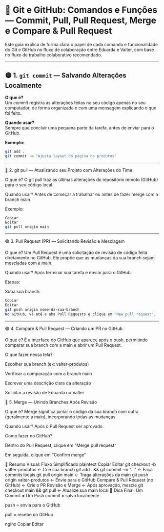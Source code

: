 # 📘 Git e GitHub: Comandos e Funções — Commit, Pull, Pull Request, Merge e Compare & Pull Request

Este guia explica de forma clara o papel de cada comando e funcionalidade do Git e GitHub no fluxo de colaboração entre Eduarda e Valter, com base no fluxo de trabalho colaborativo recomendado.

---

## 🟡 1. `git commit` — Salvando Alterações Localmente

**O que é?**  
Um *commit* registra as alterações feitas no seu código apenas no seu computador, de forma organizada e com uma mensagem explicando o que foi feito.

**Quando usar?**  
Sempre que concluir uma pequena parte da tarefa, antes de enviar para o GitHub.

**Exemplo:**

```bash
git add .
git commit -m "Ajusta layout da página de produtos"
```

---

🔵 2. git pull — Atualizando seu Projeto com Alterações do Time

O que é?
O git pull traz as últimas alterações do repositório remoto (GitHub) para o seu código local.

Quando usar?
Antes de começar a trabalhar ou antes de fazer merge com a branch main.

Exemplo:

```bash
Copiar
Editar
git pull origin main
```

---

🟢 3. Pull Request (PR) — Solicitando Revisão e Mesclagem

O que é?
Um Pull Request é uma solicitação de revisão de código feita diretamente no GitHub. Ele propõe que as mudanças da sua branch sejam mescladas com a main.

Quando usar?
Após terminar sua tarefa e enviar para o GitHub.

Etapas:

Suba sua branch:

```bash
Copiar
Editar
git push origin nome-da-sua-branch
No GitHub, vá até a aba Pull Requests e clique em "New pull request".
```

---

🟣 4. Compare & Pull Request — Criando um PR no GitHub

O que é?
É a interface do GitHub que aparece após o push, permitindo comparar sua branch com a main e abrir um Pull Request.

O que fazer nessa tela?

Escolher sua branch (ex: valter-produtos)

Verificar a comparação com a branch main

Escrever uma descrição clara da alteração

Solicitar a revisão de Eduarda ou Valter

🔴 5. Merge — Unindo Branches Após Revisão

O que é?
Merge significa juntar o código da sua branch com outra (geralmente a main), incorporando todas as mudanças.

Quando usar?
Após o Pull Request ser aprovado.

Como fazer no GitHub?

Dentro do Pull Request, clique em "Merge pull request"

Em seguida, clique em "Confirm merge"

🧩 Resumo Visual: Fluxo Simplificado
plaintext
Copiar
Editar
git checkout -b valter-produtos      ← Crie sua branch
git add . && git commit -m "..."     ← Faça commits locais
git pull origin main                 ← Traga alterações da main
git push origin valter-produtos      ← Envie para o GitHub
Compare & Pull Request (no GitHub)   ← Crie o PR
Revisão e Merge                      ← Após aprovação, mescle
git checkout main && git pull        ← Atualize sua main local
📌 Dica Final: Um Commit ≠ Um Push
commit = salva localmente

push = envia para o GitHub

pull = recebe do GitHub

nginx
Copiar
Editar
